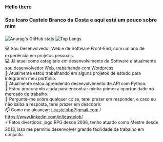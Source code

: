 ### Hello there
### Sou Icaro Castelo Branco da Costa e aqui está um pouco sobre mim
###
![Anurag's GitHub stats](https://github-readme-stats.vercel.app/api?username=icastelito&show_icons=true&theme=tokyonight)
![Top Langs](https://github-readme-stats.vercel.app/api/top-langs/?username=icastelito&layout=default&theme=tokyonight&card_width=450)




💻 Sou Desenvolvedor Web e de Software Front-End, com um ano de experiência em projetos pessoais. </br>
💻 Já atuei como estagiário em desenvolvimento de Software e atualmente sou desenvolvedor Web, trabalhando com Wordpress </br>
🔭 Atualmente estou trabalhando em alguns projetos de estudo para integrarem meu portfólio.</br>
🌱 Atualmente estou aprendendo desenvolvimento de API com Python.</br>
🤔 Estou procurando ajuda para encontrar minha primeira oportunidade no mercado de trabalho.</br>
💬 Pergunte-me sobre qualquer coisa, terei prazer em responder, e caso eu não saiba a resposta, terei prazer em descobrir.</br>
📫 Como me alcançar: i.castelobp@gmail.com / <a href="https://www.linkedin.com/in/icastelob/">https://www.linkedin.com/in/icastelob/</a></br>
⚡ Fatos divertidos: jogo RPG desde 2008, tenho atuado como Mestre desde 2013, isso me permitiu desenvolver grande facilidade de trabalho em conjunto.</br>
